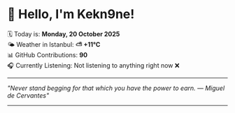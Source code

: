 # 👋 Hello, I'm Kekn9ne!

🗓️ Today is: **Monday, 20 October 2025**  
🌤️ Weather in Istanbul: **⛅️  +11°C**  
📊 GitHub Contributions: **90**  
🎧 Currently Listening: Not listening to anything right now ❌

---

_"Never stand begging for that which you have the power to earn. — *Miguel de Cervantes*"_

---
